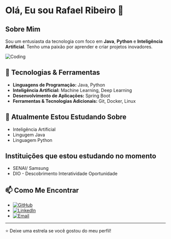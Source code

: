 # Olá, Eu sou Rafael Ribeiro 👋

## Sobre Mim
Sou um entusiasta da tecnologia com foco em **Java**, **Python** e **Inteligência Artificial**. Tenho uma paixão por aprender e criar projetos inovadores.

![Coding](https://i.giphy.com/media/v1.Y2lkPTc5MGI3NjExbjdrbmRhMzB0Nng1dDR6NnI1MWZ2cjlqdThqMWVueWFpMDB4YTNseCZlcD12MV9pbnRlcm5hbF9naWZfYnlfaWQmY3Q9Zw/4rZA5D22301iMgrUNd/giphy.gif)

## 🚀 Tecnologias & Ferramentas
- **Linguagens de Programação:** Java, Python
- **Inteligência Artificial:** Machine Learning, Deep Learning
- **Desenvolvimento de Aplicações:** Spring Boot
- **Ferramentas & Tecnologias Adicionais:** Git, Docker, Linux

## 🌱 Atualmente Estou Estudando Sobre
- Inteligência Artificial
- Lingugem Java
- Linguagem Python

## Instituições que estou estudando no momento
- SENAI/ Samsung
- DIO - Descobrimento Interatividade Oportunidade

## 📫 Como Me Encontrar
- [![GitHub](https://img.shields.io/badge/GitHub-181717?style=for-the-badge&logo=github&logoColor=white)](https://github.com/RafaelRiS)
- [![LinkedIn](https://img.shields.io/badge/LinkedIn-0077B5?style=for-the-badge&logo=linkedin&logoColor=white)](https://www.linkedin.com/in/rafaelribeiroti)
- [![Email](https://img.shields.io/badge/Email-D14836?style=for-the-badge&logo=gmail&logoColor=white)](mailto:ralkribeiro@hotmail.com)

---

⭐️ Deixe uma estrela se você gostou do meu perfil!
